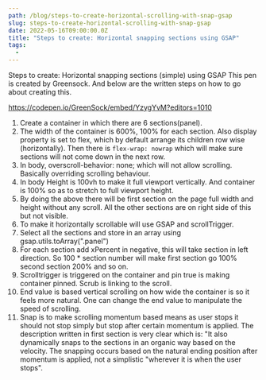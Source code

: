 ```yaml
---
path: /blog/steps-to-create-horizontal-scrolling-with-snap-gsap
slug: steps-to-create-horizontal-scrolling-with-snap-gsap
date: 2022-05-16T09:00:00.0Z
title: "Steps to create: Horizontal snapping sections using GSAP"
tags:
  -
---
```


Steps to create: Horizontal snapping sections (simple) using GSAP
This pen is created by Greensock. And below are the written steps on how to go about creating this.

https://codepen.io/GreenSock/embed/YzygYvM?editors=1010


1. Create a container in which there are 6 sections(panel).
2. The width of the container is 600%, 100% for each section. Also display property is set to flex, which by default arrange its children row wise (horizontally). Then there is `flex-wrap: nowrap` which will make sure sections will not come down in the next row.
3. In body, overscroll-behavior: none; which will not allow scrolling. Basically overriding scrolling behaviour.
4. In body Height is 100vh to make it full viewport vertically. And container is 100% so as to stretch to full viewport height.
5. By doing the above there will be first section on the page full width and height without any scroll. All the other sections are on right side of this but not visible.
6. To make it horizontally scrollable will use GSAP and scrollTrigger.
7. Select all the sections and store in an array using gsap.utils.toArray(".panel")
8. For each section add xPercent in negative,  this will take section in left direction. So 100 * section number will make first section go 100% second section 200% and so on.
9.  Scrolltrigger is triggered on the container and pin true is making container pinned. Scrub is linking to the scroll.
10. End value is based vertical scrolling on how wide the container is so it feels more natural. One can change the end value to manipulate the speed of scrolling.
11. Snap is to make scrolling momentum based means as user stops it should not stop simply but stop after certain momentum is applied. The description written in first section is very clear which is: "It also dynamically snaps to the sections in an organic way based on the velocity. The snapping occurs based on the natural ending position after momentum is applied, not a simplistic "wherever it is when the user stops".



